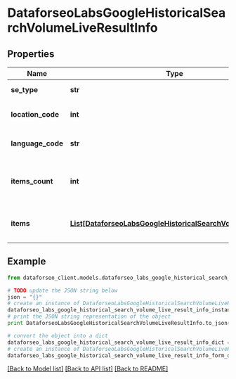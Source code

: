 # DataforseoLabsGoogleHistoricalSearchVolumeLiveResultInfo


## Properties

Name | Type | Description | Notes
------------ | ------------- | ------------- | -------------
**se_type** | **str** | search engine type | [optional] 
**location_code** | **int** | location code in a POST array | [optional] 
**language_code** | **str** | language code in a POST array | [optional] 
**items_count** | **int** | the number of results returned in the items array | [optional] 
**items** | [**List[DataforseoLabsGoogleHistoricalSearchVolumeLiveItem]**](DataforseoLabsGoogleHistoricalSearchVolumeLiveItem.md) | contains keywords and related data | [optional] 

## Example

```python
from dataforseo_client.models.dataforseo_labs_google_historical_search_volume_live_result_info import DataforseoLabsGoogleHistoricalSearchVolumeLiveResultInfo

# TODO update the JSON string below
json = "{}"
# create an instance of DataforseoLabsGoogleHistoricalSearchVolumeLiveResultInfo from a JSON string
dataforseo_labs_google_historical_search_volume_live_result_info_instance = DataforseoLabsGoogleHistoricalSearchVolumeLiveResultInfo.from_json(json)
# print the JSON string representation of the object
print DataforseoLabsGoogleHistoricalSearchVolumeLiveResultInfo.to_json()

# convert the object into a dict
dataforseo_labs_google_historical_search_volume_live_result_info_dict = dataforseo_labs_google_historical_search_volume_live_result_info_instance.to_dict()
# create an instance of DataforseoLabsGoogleHistoricalSearchVolumeLiveResultInfo from a dict
dataforseo_labs_google_historical_search_volume_live_result_info_form_dict = dataforseo_labs_google_historical_search_volume_live_result_info.from_dict(dataforseo_labs_google_historical_search_volume_live_result_info_dict)
```
[[Back to Model list]](../README.md#documentation-for-models) [[Back to API list]](../README.md#documentation-for-api-endpoints) [[Back to README]](../README.md)


